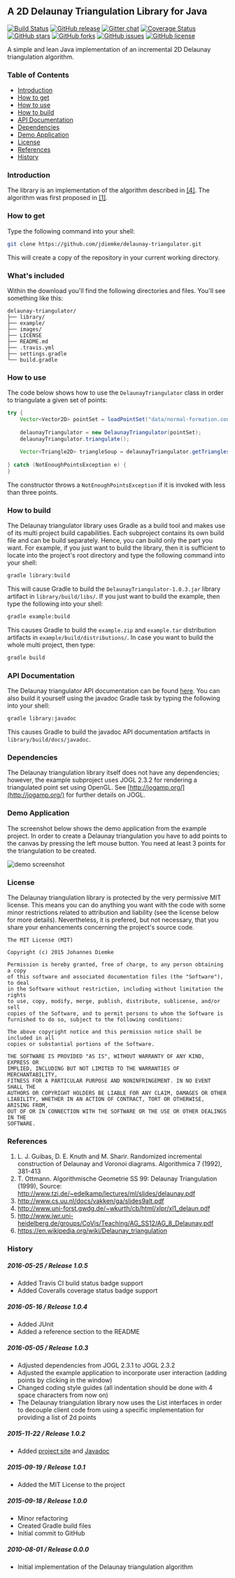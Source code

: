 ## A 2D Delaunay Triangulation Library for Java
[![Build Status](https://travis-ci.org/jdiemke/delaunay-triangulator.svg?branch=master)](https://travis-ci.org/jdiemke/delaunay-triangulator)
[![GitHub release](https://img.shields.io/github/release/jdiemke/delaunay-triangulator.svg)](https://github.com/jdiemke/delaunay-triangulator/releases)
[![Gitter chat](https://badges.gitter.im/delaunay-triangulator.png)](https://gitter.im/delaunay-triangulator)
[![Coverage Status](https://coveralls.io/repos/github/jdiemke/delaunay-triangulator/badge.svg?branch=master)](https://coveralls.io/github/jdiemke/delaunay-triangulator?branch=master)
[![GitHub stars](https://img.shields.io/github/stars/jdiemke/delaunay-triangulator.svg)](https://github.com/jdiemke/delaunay-triangulator/stargazers)
[![GitHub forks](https://img.shields.io/github/forks/jdiemke/delaunay-triangulator.svg)](https://github.com/jdiemke/delaunay-triangulator/network)
[![GitHub issues](https://img.shields.io/github/issues/jdiemke/delaunay-triangulator.svg)](https://github.com/jdiemke/delaunay-triangulator/issues)
[![GitHub license](https://img.shields.io/github/license/jdiemke/delaunay-triangulator.svg)](https://github.com/jdiemke/delaunay-triangulator/blob/master/LICENSE)

A simple and lean Java implementation of an incremental 2D Delaunay triangulation algorithm.

### Table of Contents
-   [Introduction](#introduction)
-   [How to get](#how-to-get)
-   [How to use](#how-to-use)
-   [How to build](#how-to-build)
-   [API Documentation](#api-documentation)
-   [Dependencies](#dependencies)
-   [Demo Application](#demo-application)
-   [License](#license)
-   [References](#references)
-   [History](#history)

### Introduction
The library is an implementation of the algorithm described in [[4]](#paper4). The algorithm was first proposed in [[1]](#paper1).
### How to get
Type the following command into your shell:
```bash
git clone https://github.com/jdiemke/delaunay-triangulator.git
```
This will create a copy of the repository in your current working directory.
### What's included
Within the download you'll find the following directories and files. You'll see something like this:
```
delaunay-triangulator/
├── library/
├── example/
├── images/
├── LICENSE
├── README.md
├── .travis.yml
├── settings.gradle
└── build.gradle
```
### How to use
The code below shows how to use the `DelaunayTriangulator` class in order to triangulate a given set of points:
```java
try {
    Vector<Vector2D> pointSet = loadPointSet("data/normal-formation.conf");
    
    delaunayTriangulator = new DelaunayTriangulator(pointSet);
    delaunayTriangulator.triangulate();
    
    Vector<Triangle2D> triangleSoup = delaunayTriangulator.getTriangles();
    
} catch (NotEnoughPointsException e) {
}
```
The constructor throws a `NotEnoughPointsException` if it is invoked with less than three points.
### How to build
The Delaunay triangulator library uses Gradle as a build tool and makes use of its multi project build capabilities. Each subproject contains its own build file and can be build separately. Hence, you can build only the part you want. For example, if you just want to build the library, then it is sufficient to locate into the project's root directory and type the following command into your shell:
```bash
gradle library:build
```
This will cause Gradle to build the `DelaunayTriangulator-1.0.3.jar` library artifact in `library/build/libs/`. If you just want to build the example, then type the following into your shell:
```bash
gradle example:build
```
This causes Gradle to build the `example.zip` and `example.tar` distribution artifacts in `example/build/distributions/`. In case you want to build the whole multi project, then type:
```bash
gradle build
```
### API Documentation
The Delaunay triangulator API documentation can be found [here](http://jdiemke.github.io/delaunay-triangulator/javadoc). You can also build it yourself using the javadoc Gradle task by typing the following into your shell:
```bash
gradle library:javadoc
```
This causes Gradle to build the javadoc API documentation artifacts in `library/build/docs/javadoc`.
### Dependencies
The Delaunay triangulation library itself does not have any dependencies; however, the example subproject uses JOGL 2.3.2 for rendering a triangulated point set using OpenGL. See [http://jogamp.org/](http://jogamp.org/) for further details on JOGL.
### Demo Application
The screenshot below shows the demo application from the example project. In order to create a Delaunay triangulation you have to add points to the canvas by pressing the left mouse button. You need at least 3 points for the triangulation to be created.

![demo screenshot](https://raw.githubusercontent.com/jdiemke/delaunay-triangulator/master/images/example_application.png "Demo Application")
### License
The Delaunay triangulation library is protected by the very permissive MIT license. This means you can do anything you want with the code with some minor restrictions related to attribution and liability (see the license below for more details). Nevertheless, it is prefered, but not necessary, that you share your enhancements concerning the project's source code.
```
The MIT License (MIT)

Copyright (c) 2015 Johannes Diemke

Permission is hereby granted, free of charge, to any person obtaining a copy
of this software and associated documentation files (the "Software"), to deal
in the Software without restriction, including without limitation the rights
to use, copy, modify, merge, publish, distribute, sublicense, and/or sell
copies of the Software, and to permit persons to whom the Software is
furnished to do so, subject to the following conditions:

The above copyright notice and this permission notice shall be included in all
copies or substantial portions of the Software.

THE SOFTWARE IS PROVIDED "AS IS", WITHOUT WARRANTY OF ANY KIND, EXPRESS OR
IMPLIED, INCLUDING BUT NOT LIMITED TO THE WARRANTIES OF MERCHANTABILITY,
FITNESS FOR A PARTICULAR PURPOSE AND NONINFRINGEMENT. IN NO EVENT SHALL THE
AUTHORS OR COPYRIGHT HOLDERS BE LIABLE FOR ANY CLAIM, DAMAGES OR OTHER
LIABILITY, WHETHER IN AN ACTION OF CONTRACT, TORT OR OTHERWISE, ARISING FROM,
OUT OF OR IN CONNECTION WITH THE SOFTWARE OR THE USE OR OTHER DEALINGS IN THE
SOFTWARE.
```
### References
1.  <a name="paper1"></a>L. J. Guibas, D. E. Knuth and M. Sharir. Randomized incremental construction of Delaunay and Voronoi diagrams. Algorithmica 7 (1992), 381-413
2.  <a name="paper2"></a>T. Ottmann. Algorithmische Geometrie SS 99: Delaunay Triangulation (1999), Source: http://www.tzi.de/~edelkamp/lectures/ml/slides/delaunay.pdf
3.  <a name="paper3"></a>http://www.cs.uu.nl/docs/vakken/ga/slides9alt.pdf
4.  <a name="paper4"></a>http://www.uni-forst.gwdg.de/~wkurth/cb/html/xlpr/xl1_delaun.pdf
5.  <a name="paper5"></a>http://www.iwr.uni-heidelberg.de/groups/CoVis/Teaching/AG_SS12/AG_8_Delaunay.pdf
6.  <a name="paper6"></a>https://en.wikipedia.org/wiki/Delaunay_triangulation

### History
##### 2016-05-25 / Release 1.0.5
-   Added Travis CI build status badge support
-   Added Coveralls coverage status badge support

##### 2016-05-16 / Release 1.0.4
-   Added JUnit
-   Added a reference section to the README

##### 2016-05-05 / Release 1.0.3
-   Adjusted dependencies from JOGL 2.3.1 to JOGL 2.3.2
-   Adjusted the example application to incorporate user interaction (adding points by clicking in the window)
-   Changed coding style guides (all indentation should be done with 4 space characters from now on)
-   The Delaunay triangulation library now uses the List interfaces in order to decouple client code from using a specific implementation for providing a list of 2d points 

##### 2015-11-22 / Release 1.0.2
-   Added [project site](http://jdiemke.github.io/delaunay-triangulator) and [Javadoc](http://jdiemke.github.io/delaunay-triangulator/javadoc)

##### 2015-09-19 / Release 1.0.1
-   Added the MIT License to the project

##### 2015-09-18 / Release 1.0.0
-   Minor refactoring
-   Created Gradle build files
-   Initial commit to GitHub

##### 2010-08-01 / Release 0.0.0
-   Initial implementation of the Delaunay triangulation algorithm
